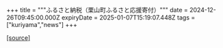 +++
title = """ふるさと納税（栗山町ふるさと応援寄付）"""
date = 2024-12-26T09:45:00.000Z
expiryDate = 2025-01-07T15:19:07.448Z
tags = ["kuriyama","news"]
+++


[[source]](https://www.town.kuriyama.hokkaido.jp/site/furusatonouzei/)
